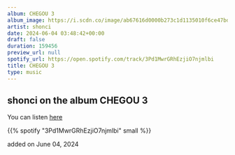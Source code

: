 ```yaml
---
album: CHEGOU 3
album_image: https://i.scdn.co/image/ab67616d0000b273c1d1135010f6ce47bd3c1e42
artist: shonci
date: 2024-06-04 03:48:42+00:00
draft: false
duration: 159456
preview_url: null
spotify_url: https://open.spotify.com/track/3Pd1MwrGRhEzjiO7njmlbi
title: CHEGOU 3
type: music
---
```



## shonci on the album CHEGOU 3

You can listen [here](https://open.spotify.com/track/3Pd1MwrGRhEzjiO7njmlbi)

{{% spotify "3Pd1MwrGRhEzjiO7njmlbi" small %}}

added on June 04, 2024